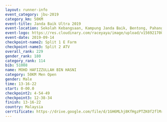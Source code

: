 ```yaml
---
layout: runner-info 
event_category: jbu-2019 
category_km: 50KM 
event-title: Janda Baik Ultra 2019  
event-location: Sekolah Kebangsaan, Kampung Janda Baik, Bentong, Pahang, Malaysia 
event-logo: https://res.cloudinary.com/raceyaya/image/upload/v1569217009/logo/janda-baik_vch1pc.jpg 
event-date: 2019-09-14 
checkpoint-name2: Split 1 E Farm 
checkpoint-name3: Split 2 ATV 
overall_rank: 229
gender_rank: 180
category_rank: 114
bib: 51008
name: MOHD HAFIZZULLAH BIN HASNI
category: 50KM Men Open
gender: Male
time: 13-16-22
start: 0-00.0
checkpoint2: 4-54-49
checkpoint3: 12-38-34
finish: 13-16-22
country: Malaysia
cerrtificate: https-//drive.google.com/file/d/1GH6MLhj8KfHgzPTZK0f2flMrmhUuDxdY/view?usp=sharing
---
```

